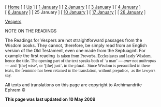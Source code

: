 \[ [Home](index.md) \] \[ [Up](jan-int.md) \] \[ [1 January](1january.md) \] \[ [2 January](jan02.md) \] \[ [3 January](3_january.md) \] \[ [4 January](4_january.md) \] \[ [6 January](6january.md) \] \[ 25 January \] \[ [10 January](10_january.md) \] \[ [17 January](17%20January.md) \] \[ [28 January](28_january.md) \]

[Vespers](vespers1.md)

NOTE ON THE READINGS

The Readings for Vespers are not straightforward passages from the Wisdom books. They cannot, therefore, be simply read from an English version of the Old Testament, even one made from the Septuagint. For example the first reading <span style="font-family: Palatino Linotype"> is taken from Proverbs, Ecclesiastes and lastly Wisdom, hence the title. The opening part of the text speaks both of ‘a man’ — *aner* not *anthropos* — and ‘\[the\] wise’, or ‘\[the\] just’, in the plural. </span> <span style="font-family: Book Antiqua"> Since Wisdom is personified in these texts, the feminine has been retained in the translation, without prejudice,  as the lawyers say.</span>

All texts and translations on this page are copyright to Archimandrite Ephrem ©

**This page was last updated on 10 May 2009**
